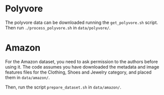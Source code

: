 # Polyvore

The polyvore data can be downloaded running the `get_polyvore.sh` script. Then run `./process_polyvore.sh` in `data/polyvore/`.

# Amazon

For the Amazon dataset, you need to ask permission to the authors before using it. The code assumes you have downloaded the metadata and image features files for the Clothing, Shoes and Jewelry category, and placed them in `data/amazon/`.

Then, run the script `prepare_dataset.sh` in `data/amazon/`.
